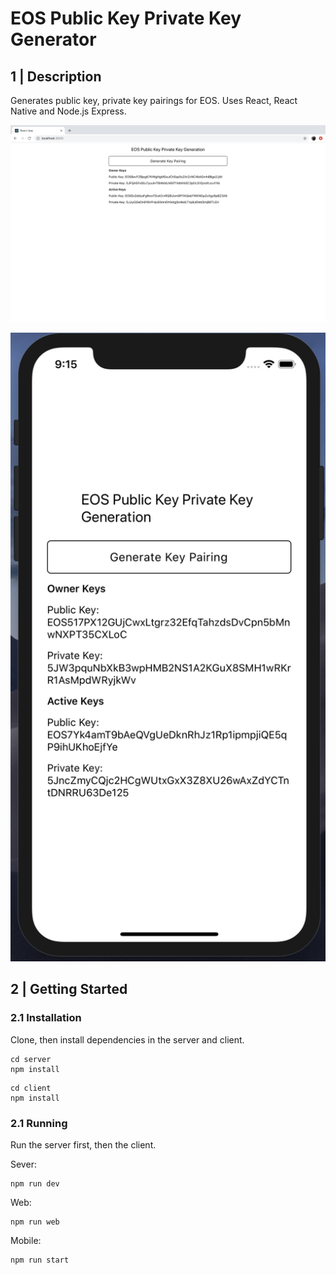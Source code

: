 # EOS Public Key Private Key Generator

## 1 | Description

Generates public key, private key pairings for EOS. Uses React, React Native and Node.js Express.

![web](webscreen.png)

![mobile](mobilescreen.png)

## 2 | Getting Started


### 2.1 Installation

Clone, then install dependencies in the server and client.

```
cd server
npm install
```

```
cd client
npm install
```

### 2.1 Running

Run the server first, then the client.

Sever:

```
npm run dev
```

Web:

```
npm run web
```

Mobile:

```
npm run start
```
